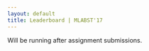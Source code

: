 ```yaml
---
layout: default
title: Leaderboard | MLABST'17
---
```


Will be running after assignment submissions.
